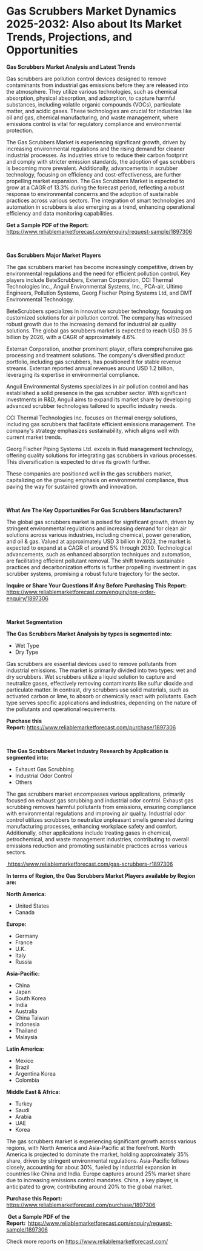 <p><h1>Gas Scrubbers Market Dynamics 2025-2032: Also about Its Market Trends, Projections, and Opportunities</h1></p><p><strong>Gas Scrubbers Market Analysis and Latest Trends</strong></p>
<p><p>Gas scrubbers are pollution control devices designed to remove contaminants from industrial gas emissions before they are released into the atmosphere. They utilize various technologies, such as chemical absorption, physical absorption, and adsorption, to capture harmful substances, including volatile organic compounds (VOCs), particulate matter, and acidic gases. These technologies are crucial for industries like oil and gas, chemical manufacturing, and waste management, where emissions control is vital for regulatory compliance and environmental protection.</p><p>The Gas Scrubbers Market is experiencing significant growth, driven by increasing environmental regulations and the rising demand for cleaner industrial processes. As industries strive to reduce their carbon footprint and comply with stricter emission standards, the adoption of gas scrubbers is becoming more prevalent. Additionally, advancements in scrubber technology, focusing on efficiency and cost-effectiveness, are further propelling market expansion. The Gas Scrubbers Market is expected to grow at a CAGR of 13.3% during the forecast period, reflecting a robust response to environmental concerns and the adoption of sustainable practices across various sectors. The integration of smart technologies and automation in scrubbers is also emerging as a trend, enhancing operational efficiency and data monitoring capabilities.</p></p>
<p><strong>Get a Sample PDF of the Report:&nbsp;</strong> <a href="https://www.reliablemarketforecast.com/enquiry/request-sample/1897306?utm_campaign=2140&utm_medium=2&utm_source=Github&utm_content=ia&utm_term=22022025&utm_id=gas-scrubbers">https://www.reliablemarketforecast.com/enquiry/request-sample/1897306</a></p>
<p>&nbsp;</p>
<p><strong>Gas Scrubbers Major Market Players</strong></p>
<p><p>The gas scrubbers market has become increasingly competitive, driven by environmental regulations and the need for efficient pollution control. Key players include BeteScrubbers, Exterran Corporation, CCI Thermal Technologies Inc., Anguil Environmental Systems, Inc., PCA-air, Ultimo Engineers, Pollution Systems, Georg Fischer Piping Systems Ltd, and DMT Environmental Technology.</p><p>BeteScrubbers specializes in innovative scrubber technology, focusing on customized solutions for air pollution control. The company has witnessed robust growth due to the increasing demand for industrial air quality solutions. The global gas scrubbers market is expected to reach USD 39.5 billion by 2026, with a CAGR of approximately 4.6%.</p><p>Exterran Corporation, another prominent player, offers comprehensive gas processing and treatment solutions. The company's diversified product portfolio, including gas scrubbers, has positioned it for stable revenue streams. Exterran reported annual revenues around USD 1.2 billion, leveraging its expertise in environmental compliance.</p><p>Anguil Environmental Systems specializes in air pollution control and has established a solid presence in the gas scrubber sector. With significant investments in R&D, Anguil aims to expand its market share by developing advanced scrubber technologies tailored to specific industry needs.</p><p>CCI Thermal Technologies Inc. focuses on thermal energy solutions, including gas scrubbers that facilitate efficient emissions management. The company's strategy emphasizes sustainability, which aligns well with current market trends.</p><p>Georg Fischer Piping Systems Ltd. excels in fluid management technology, offering quality solutions for integrating gas scrubbers in various processes. This diversification is expected to drive its growth further.</p><p>These companies are positioned well in the gas scrubbers market, capitalizing on the growing emphasis on environmental compliance, thus paving the way for sustained growth and innovation.</p></p>
<p>&nbsp;</p>
<p><strong>What Are The Key Opportunities For Gas Scrubbers Manufacturers?</strong></p>
<p><p>The global gas scrubbers market is poised for significant growth, driven by stringent environmental regulations and increasing demand for clean air solutions across various industries, including chemical, power generation, and oil & gas. Valued at approximately USD 3 billion in 2023, the market is expected to expand at a CAGR of around 5% through 2030. Technological advancements, such as enhanced absorption techniques and automation, are facilitating efficient pollutant removal. The shift towards sustainable practices and decarbonization efforts is further propelling investment in gas scrubber systems, promising a robust future trajectory for the sector.</p></p>
<p><strong>Inquire or Share Your Questions If Any Before Purchasing This Report:</strong> <a href="https://www.reliablemarketforecast.com/enquiry/pre-order-enquiry/1897306?utm_campaign=2140&utm_medium=2&utm_source=Github&utm_content=ia&utm_term=22022025&utm_id=gas-scrubbers">https://www.reliablemarketforecast.com/enquiry/pre-order-enquiry/1897306</a></p>
<p>&nbsp;</p>
<p><strong>Market Segmentation</strong></p>
<p><strong>The Gas Scrubbers Market Analysis by types is segmented into:</strong></p>
<p><ul><li>Wet Type</li><li>Dry Type</li></ul></p>
<p><p>Gas scrubbers are essential devices used to remove pollutants from industrial emissions. The market is primarily divided into two types: wet and dry scrubbers. Wet scrubbers utilize a liquid solution to capture and neutralize gases, effectively removing contaminants like sulfur dioxide and particulate matter. In contrast, dry scrubbers use solid materials, such as activated carbon or lime, to absorb or chemically react with pollutants. Each type serves specific applications and industries, depending on the nature of the pollutants and operational requirements.</p></p>
<p><strong>Purchase this Report:&nbsp;</strong><a href="https://www.reliablemarketforecast.com/purchase/1897306?utm_campaign=2140&utm_medium=2&utm_source=Github&utm_content=ia&utm_term=22022025&utm_id=gas-scrubbers">https://www.reliablemarketforecast.com/purchase/1897306</a></p>
<p>&nbsp;</p>
<p><strong>The Gas Scrubbers Market Industry Research by Application is segmented into:</strong></p>
<p><ul><li>Exhaust Gas Scrubbing</li><li>Industrial Odor Control</li><li>Others</li></ul></p>
<p><p>The gas scrubbers market encompasses various applications, primarily focused on exhaust gas scrubbing and industrial odor control. Exhaust gas scrubbing removes harmful pollutants from emissions, ensuring compliance with environmental regulations and improving air quality. Industrial odor control utilizes scrubbers to neutralize unpleasant smells generated during manufacturing processes, enhancing workplace safety and comfort. Additionally, other applications include treating gases in chemical, petrochemical, and waste management industries, contributing to overall emissions reduction and promoting sustainable practices across various sectors.</p></p>
<p><a href="https://www.reliablemarketforecast.com/gas-scrubbers-r1897306?utm_campaign=2140&utm_medium=2&utm_source=Github&utm_content=ia&utm_term=22022025&utm_id=gas-scrubbers">&nbsp;https://www.reliablemarketforecast.com/gas-scrubbers-r1897306</a></p>
<p><strong>In terms of Region, the Gas Scrubbers Market Players available by Region are:</strong></p>
<p>
    <p> <strong> North America: </strong>
        <ul>
            <li>United States</li>
            <li>Canada</li>
        </ul>
        </p> 
    <p> <strong> Europe: </strong>
        <ul>
            <li>Germany</li>
            <li>France</li>
            <li>U.K.</li>
            <li>Italy</li>
            <li>Russia</li>
        </ul>
        </p> 
    <p> <strong> Asia-Pacific: </strong>
        <ul>
            <li>China</li>
            <li>Japan</li>
            <li>South Korea</li>
            <li>India</li>
            <li>Australia</li>
            <li>China Taiwan</li>
            <li>Indonesia</li>
            <li>Thailand</li>
            <li>Malaysia</li>
        </ul>
        </p> 
    <p> <strong> Latin America: </strong>
        <ul>
            <li>Mexico</li>
            <li>Brazil</li>
            <li>Argentina Korea</li>
            <li>Colombia</li>
        </ul>
        </p> 
    <p> <strong> Middle East & Africa: </strong>
        <ul>
            <li>Turkey</li>
            <li>Saudi</li>
            <li>Arabia</li>
            <li>UAE</li>
            <li>Korea</li>
        </ul>
    </p>
    </p>
<p><p>The gas scrubbers market is experiencing significant growth across various regions, with North America and Asia-Pacific at the forefront. North America is projected to dominate the market, holding approximately 35% share, driven by stringent environmental regulations. Asia-Pacific follows closely, accounting for about 30%, fueled by industrial expansion in countries like China and India. Europe captures around 25% market share due to increasing emissions control mandates. China, a key player, is anticipated to grow, contributing around 20% to the global market.</p></p>
<p><strong>Purchase this Report: </strong><a href="https://www.reliablemarketforecast.com/purchase/1897306?utm_campaign=2140&utm_medium=2&utm_source=Github&utm_content=ia&utm_term=22022025&utm_id=gas-scrubbers">https://www.reliablemarketforecast.com/purchase/1897306</a></p>
<p>&nbsp;<strong>Get a Sample PDF of the Report:&nbsp;&nbsp;</strong><a href="https://www.reliablemarketforecast.com/enquiry/request-sample/1897306?utm_campaign=2140&utm_medium=2&utm_source=Github&utm_content=ia&utm_term=22022025&utm_id=gas-scrubbers">https://www.reliablemarketforecast.com/enquiry/request-sample/1897306</a></p>
<p><strong></strong></p>
<p>Check more reports on <a href="https://www.reliablemarketforecast.com/?utm_campaign=2140&utm_medium=2&utm_source=Github&utm_content=ia&utm_term=22022025&utm_id=gas-scrubbers">https://www.reliablemarketforecast.com/</a></p>